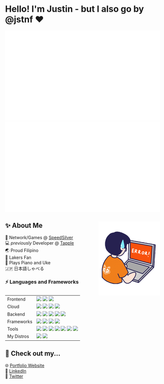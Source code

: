 # Hello! I'm Justin - but I also go by @jstnf ❤️
![](https://github.com/jstnf/github-stats/blob/master/generated/overview.svg)
![](https://github.com/jstnf/github-stats/blob/master/generated/languages.svg)

## <img src="errors.gif?raw=true" align="right" width="200"> ✨ About Me
💼 Network/Games @ [SpeedSilver](https://www.youtube.com/@SpeedSilver)
<br>💻 *previously* Developer @ [Tapple](https://github.com/OfficialTapple)
<br>🌏 Proud Filipino
<br>🏀 Lakers Fan
<br>🎹 Plays Piano and Uke
<br>🇯🇵 日本語しゃべる

### ⚡ Languages and Frameworks
<table>
  <tr>
    <td>Frontend</td>
    <td>
      <img src="https://img.shields.io/badge/CSS3-%231572B6.svg?style=flat-square&logo=css3&logoColor=white"/>
      <img src="https://img.shields.io/badge/HTML5-%23E34F26.svg?style=flat-square&logo=html5&logoColor=white"/>
      <img src="https://img.shields.io/badge/typescript-%23007ACC.svg?style=flat-square&logo=typescript&logoColor=white"/>
    </td>
  </tr>
    <td>Cloud</td>
    <td>
      <img src="https://img.shields.io/badge/AWS-%23FF9900.svg?style=flat-square&logo=amazon-aws&logoColor=white"/>
      <img src="https://img.shields.io/badge/Firebase-%23039BE5.svg?style=flat-square&logo=firebase"/>
      <img src="https://img.shields.io/badge/MySQL-%2300f.svg?style=flat-square&logo=mysql&logoColor=white"/>
      <img src="https://img.shields.io/badge/MongoDB-%234ea94b.svg?style=flat-square&logo=mongodb&logoColor=white"/>
    </td>
  </tr>
  <tr>
    <td>Backend</td>
    <td>
      <img src="https://img.shields.io/badge/C-%2300599C.svg?style=flat-square&logo=c&logoColor=white"/>
      <img src="https://img.shields.io/badge/C++-%2300599C.svg?style=flat-square&logo=c%2B%2B&logoColor=white"/>
      <img src="https://img.shields.io/badge/Java-%23ED8B00.svg?style=flat-square&logo=openjdk&logoColor=white"/>
      <img src="https://img.shields.io/badge/Python-3670A0?style=flat-square&logo=python&logoColor=ffdd54"/>
      <img src="https://img.shields.io/badge/JavaScript-%23323330.svg?style=flat-square&logo=javascript&logoColor=%23F7DF1E"/>
    </td>
  </tr>
  <tr>
    <td>Frameworks</td>
    <td>
      <img src="https://img.shields.io/badge/node.js-6DA55F?style=flat-square&logo=node.js&logoColor=white"/>
      <img src="https://img.shields.io/badge/express.js-%23404d59.svg?style=flat-square&logo=express&logoColor=%2361DAFB">
      <img src="https://img.shields.io/badge/React-%2320232a.svg?style=flat-square&logo=react&logoColor=%2361DAFB"/>
      <img src="https://img.shields.io/badge/Vue.js-%2335495e.svg?style=flat-square&logo=vuedotjs&logoColor=%234FC08D"/>
    </td>
  </tr>
  <tr>
    <td>Tools</td>
    <td>
      <img src="https://img.shields.io/badge/Eclipse-FE7A16.svg?style=flat-square&logo=Eclipse&logoColor=white"/>
      <img src="https://img.shields.io/badge/Git-%23F05033.svg?style=flat-square&logo=git&logoColor=white"/>
      <img src="https://img.shields.io/badge/GitHub-%23121011.svg?style=flat-square&logo=github&logoColor=white"/>
      <img src="https://img.shields.io/badge/IntelliJ%20IDEA-000000.svg?style=flat-square&logo=intellij-idea&logoColor=white"/>
      <img src="https://img.shields.io/badge/Unity-%23000000.svg?style=flat-square&logo=unity&logoColor=white)"/>
      <img src="https://img.shields.io/badge/Vim-%2311AB00.svg?style=flat-square&logo=vim&logoColor=white"/>
      <img src="https://img.shields.io/badge/Visual%20Studio%20Code-0078d7.svg?style=flat-square&logo=visual-studio-code&logoColor=white"/>
    </td>
  </tr>
  <tr>
    <td>My Distros</td>
    <td>
      <img src="https://img.shields.io/badge/CentOS-002260?style=flat-square&logo=centos&logoColor=F0F0F0"/>
      <img src="https://img.shields.io/badge/Ubuntu-E95420?style=flat-square&logo=ubuntu&logoColor=white"/>
    </td>
  </tr>
<table>

## 🎈 Check out my...
🌐 [Portfolio Website](https://justinf.dev/)
<br>📘 [LinkedIn](https://linkedin.com/in/jstnf)
<br>🐤 [Twitter](https://twitter.com/jstnfdev/)
